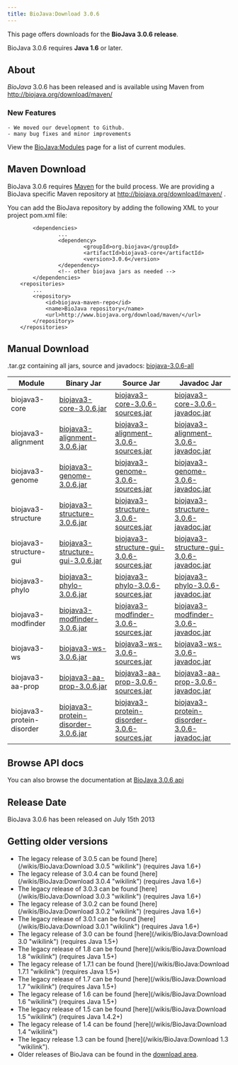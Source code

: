 ```yaml
---
title: BioJava:Download 3.0.6
---
```


This page offers downloads for the <b>BioJava 3.0.6 release</b>.

BioJava 3.0.6 requires <b>Java 1.6</b> or later.

About
-----

*BioJava* 3.0.6 has been released and is available using Maven from
[<http://biojava.org/download/maven/>](http://biojava.org/download/maven/)

### New Features

`- We moved our development to Github.`  
`- many bug fixes and minor improvements`

View the <BioJava:Modules> page for a list of current modules.

Maven Download
--------------

BioJava 3.0.6 requires [Maven](http://maven.apache.org/) for the build
process. We are providing a BioJava specific Maven repository at
<http://biojava.org/download/maven/> .

You can add the BioJava repository by adding the following XML to your
project pom.xml file:

            <dependencies>
                    ...
                    <dependency>
                            <groupId>org.biojava</groupId>
                            <artifactId>biojava3-core</artifactId>
                            <version>3.0.6</version>
                    </dependency>
                    <!-- other biojava jars as needed -->
            </dependencies>
        <repositories>
            ...
            <repository>
                <id>biojava-maven-repo</id>
                <name>BioJava repository</name>
                <url>http://www.biojava.org/download/maven/</url>           
            </repository>
        </repositories>

Manual Download
---------------

.tar.gz containing all jars, source and javadocs:
[biojava-3.0.6-all](http://biojava.org/download/bj3.0.6/biojava-3.0.6-all.tar.gz)

| Module                    | Binary Jar                                                                                                                                               | Source Jar                                                                                                                                                               | Javadoc Jar                                                                                                                                                              |
|---------------------------|----------------------------------------------------------------------------------------------------------------------------------------------------------|--------------------------------------------------------------------------------------------------------------------------------------------------------------------------|--------------------------------------------------------------------------------------------------------------------------------------------------------------------------|
| biojava3-core             | [biojava3-core-3.0.6.jar](http://biojava.org/download/maven/org/biojava/biojava3-core/3.0.6/biojava3-core-3.0.6.jar)                                     | [biojava3-core-3.0.6-sources.jar](http://biojava.org/download/maven/org/biojava/biojava3-core/3.0.6/biojava3-core-3.0.6-sources.jar)                                     | [biojava3-core-3.0.6-javadoc.jar](http://biojava.org/download/maven/org/biojava/biojava3-core/3.0.6/biojava3-core-3.0.6-javadoc.jar)                                     |
| biojava3-alignment        | [biojava3-alignment-3.0.6.jar](http://biojava.org/download/maven/org/biojava/biojava3-alignment/3.0.6/biojava3-alignment-3.0.6.jar)                      | [biojava3-alignment-3.0.6-sources.jar](http://biojava.org/download/maven/org/biojava/biojava3-alignment/3.0.6/biojava3-alignment-3.0.6-sources.jar)                      | [biojava3-alignment-3.0.6-javadoc.jar](http://biojava.org/download/maven/org/biojava/biojava3-alignment/3.0.6/biojava3-alignment-3.0.6-javadoc.jar)                      |
| biojava3-genome           | [biojava3-genome-3.0.6.jar](http://biojava.org/download/maven/org/biojava/biojava3-genome/3.0.6/biojava3-genome-3.0.6.jar)                               | [biojava3-genome-3.0.6-sources.jar](http://biojava.org/download/maven/org/biojava/biojava3-genome/3.0.6/biojava3-genome-3.0.6-sources.jar)                               | [biojava3-genome-3.0.6-javadoc.jar](http://biojava.org/download/maven/org/biojava/biojava3-genome/3.0.6/biojava3-genome-3.0.6-javadoc.jar)                               |
| biojava3-structure        | [biojava3-structure-3.0.6.jar](http://biojava.org/download/maven/org/biojava/biojava3-structure/3.0.6/biojava3-structure-3.0.6.jar)                      | [biojava3-structure-3.0.6-sources.jar](http://biojava.org/download/maven/org/biojava/biojava3-structure/3.0.6/biojava3-structure-3.0.6-sources.jar)                      | [biojava3-structure-3.0.6-javadoc.jar](http://biojava.org/download/maven/org/biojava/biojava3-structure/3.0.6/biojava3-structure-3.0.6-javadoc.jar)                      |
| biojava3-structure-gui    | [biojava3-structure-gui-3.0.6.jar](http://biojava.org/download/maven/org/biojava/biojava3-structure-gui/3.0.6/biojava3-structure-gui-3.0.6.jar)          | [biojava3-structure-gui-3.0.6-sources.jar](http://biojava.org/download/maven/org/biojava/biojava3-structure-gui/3.0.6/biojava3-structure-gui-3.0.6-sources.jar)          | [biojava3-structure-gui-3.0.6-javadoc.jar](http://biojava.org/download/maven/org/biojava/biojava3-structure-gui/3.0.6/biojava3-structure-gui-3.0.6-javadoc.jar)          |
| biojava3-phylo            | [biojava3-phylo-3.0.6.jar](http://biojava.org/download/maven/org/biojava/biojava3-phylo/3.0.6/biojava3-phylo-3.0.6.jar)                                  | [biojava3-phylo-3.0.6-sources.jar](http://biojava.org/download/maven/org/biojava/biojava3-phylo/3.0.6/biojava3-phylo-3.0.6-sources.jar)                                  | [biojava3-phylo-3.0.6-javadoc.jar](http://biojava.org/download/maven/org/biojava/biojava3-phylo/3.0.6/biojava3-phylo-3.0.6-javadoc.jar)                                  |
| biojava3-modfinder        | [biojava3-modfinder-3.0.6.jar](http://biojava.org/download/maven/org/biojava/biojava3-modfinder/3.0.6/biojava3-modfinder-3.0.6.jar)                      | [biojava3-modfinder-3.0.6-sources.jar](http://biojava.org/download/maven/org/biojava/biojava3-modfinder/3.0.6/biojava3-modfinder-3.0.6-sources.jar)                      | [biojava3-modfinder-3.0.6-javadoc.jar](http://biojava.org/download/maven/org/biojava/biojava3-modfinder/3.0.6/biojava3-modfinder-3.0.6-javadoc.jar)                      |
| biojava3-ws               | [biojava3-ws-3.0.6.jar](http://biojava.org/download/maven/org/biojava/biojava3-ws/3.0.6/biojava3-ws-3.0.6.jar)                                           | [biojava3-ws-3.0.6-sources.jar](http://biojava.org/download/maven/org/biojava/biojava3-ws/3.0.6/biojava3-ws-3.0.6-sources.jar)                                           | [biojava3-ws-3.0.6-javadoc.jar](http://biojava.org/download/maven/org/biojava/biojava3-ws/3.0.6/biojava3-ws-3.0.6-javadoc.jar)                                           |
| biojava3-aa-prop          | [biojava3-aa-prop-3.0.6.jar](http://biojava.org/download/maven/org/biojava/biojava3-aa-prop/3.0.6/biojava3-aa-prop-3.0.6.jar)                            | [biojava3-aa-prop-3.0.6-sources.jar](http://biojava.org/download/maven/org/biojava/biojava3-aa-prop/3.0.6/biojava3-aa-prop-3.0.6-sources.jar)                            | [biojava3-aa-prop-3.0.6-javadoc.jar](http://biojava.org/download/maven/org/biojava/biojava3-aa-prop/3.0.6/biojava3-aa-prop-3.0.6-javadoc.jar)                            |
| biojava3-protein-disorder | [biojava3-protein-disorder-3.0.6.jar](http://biojava.org/download/maven/org/biojava/biojava3-protein-disorder/3.0.6/biojava3-protein-disorder-3.0.6.jar) | [biojava3-protein-disorder-3.0.6-sources.jar](http://biojava.org/download/maven/org/biojava/biojava3-protein-disorder/3.0.6/biojava3-protein-disorder-3.0.6-sources.jar) | [biojava3-protein-disorder-3.0.6-javadoc.jar](http://biojava.org/download/maven/org/biojava/biojava3-protein-disorder/3.0.6/biojava3-protein-disorder-3.0.6-javadoc.jar) |

Browse API docs
---------------

You can also browse the documentation at [BioJava 3.0.6
api](http://www.biojava.org/docs/api3.0.6/)

Release Date
------------

BioJava 3.0.6 has been released on July 15th 2013

Getting older versions
----------------------

-   The legacy release of 3.0.5 can be found
    [here](/wikis/BioJava:Download 3.0.5 "wikilink") (requires Java 1.6+)
-   The legacy release of 3.0.4 can be found
    [here](/wikis/BioJava:Download 3.0.4 "wikilink") (requires Java 1.6+)
-   The legacy release of 3.0.3 can be found
    [here](/wikis/BioJava:Download 3.0.3 "wikilink") (requires Java 1.6+)
-   The legacy release of 3.0.2 can be found
    [here](/wikis/BioJava:Download 3.0.2 "wikilink") (requires Java 1.6+)
-   The legacy release of 3.0.1 can be found
    [here](/wikis/BioJava:Download 3.0.1 "wikilink") (requires Java 1.6+)
-   The legacy release of 3.0 can be found
    [here](/wikis/BioJava:Download 3.0 "wikilink") (requires Java 1.5+)
-   The legacy release of 1.8 can be found
    [here](/wikis/BioJava:Download 1.8 "wikilink") (requires Java 1.5+)
-   The legacy release of 1.7.1 can be found
    [here](/wikis/BioJava:Download 1.7.1 "wikilink") (requires Java 1.5+)
-   The legacy release of 1.7 can be found
    [here](/wikis/BioJava:Download 1.7 "wikilink") (requires Java 1.5+)
-   The legacy release of 1.6 can be found
    [here](/wikis/BioJava:Download 1.6 "wikilink") (requires Java 1.5+)
-   The legacy release of 1.5 can be found
    [here](/wikis/BioJava:Download 1.5 "wikilink") (requires Java 1.4.2+)
-   The legacy release of 1.4 can be found
    [here](/wikis/BioJava:Download 1.4 "wikilink")
-   The legacy release 1.3 can be found
    [here](/wikis/BioJava:Download 1.3 "wikilink").
-   Older releases of BioJava can be found in the [download
    area](http://www.biojava.org/download/).

